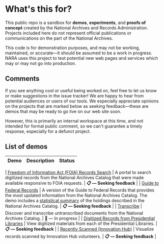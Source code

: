 # What's this for?

This public repo is a sandbox for __demos__, __experiments__, and __proofs of concept__ created by the National Archives and Records Administration. Projects included here do not represent official publications or communications on the part of the National Archives.

This code is for demonstration purposes, and may not be working, maintained, or accurate—it should be assumed to be a work in progress. NARA uses this project to test potential new web pages and services which may or may not go into production.

## Comments

If you see anything cool or useful being worked on, feel free to let us know or make suggestions in the issue tracker! We are happy to hear from potential audiences or users of our tools. We especially appreciate opinions on the projects that are marked below as seeking feedback—these are demos that may be ready to go live on our web site soon.

However, this is primarily an internal workspace at this time, and not intended for formal public comment, so we can't guarantee a timely response, especially for a defunct project.

## List of demos

| Demo          | Description   | Status |
| ------------- | ------------- | ------ |
|
[Freedom of Information Act (FOIA) Records Search](https://usnationalarchives.github.io/demos/FOIA.html) | A portal to search digitized records from the National Archives Catalog that were made available responsive to FOIA requests. | __&#x1F4CB; — Seeking feedback__ |
| [Guide to Federal Records](https://usnationalarchives.github.io/demos/Guide_to_Federal_Records.html) | A version of the Guide to Federal Records that provides the most updated information from the National Archives Catalog. The demo includes a [statistical summary](https://usnationalarchives.github.io/demos/statistical_summary.html) of the holdings described in the National Archives Catalog. | __&#x1F4CB; — Seeking feedback__ |
| [Transcribe](https://usnationalarchives.github.io/demos/transcription_mission.html) | Discover and transcribe untranscribed documents from the National Archives Catalog. | &#x1F6A7; — In progress |
| [Digitized Records from Presidential Libraries](https://usnationalarchives.github.io/demos/presidential_libraries_portal.html) | View digitized materials from each of the Presidential Libraries. | __&#x1F4CB; — Seeking feedback__ |
| [Recently Scanned (Innovation Hub)](https://usnationalarchives.github.io/demos/recently-scanned.html) | Visualize records scanned by Innovation Hub volunteers. | __&#x1F4CB; — Seeking feedback__ |
